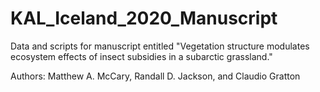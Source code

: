 # KAL_Iceland_2020_Manuscript

Data and scripts for manuscript entitled "Vegetation structure modulates ecosystem effects of insect subsidies in a subarctic grassland." 

Authors: Matthew A. McCary, Randall D. Jackson, and Claudio Gratton
